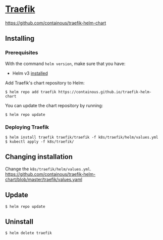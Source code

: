 # [Traefik](https://traefik.io/)

https://github.com/containous/traefik-helm-chart

## Installing

### Prerequisites

With the command `helm version`, make sure that you have:
- Helm v3 [installed](https://helm.sh/docs/using_helm/#installing-helm)

Add Traefik's chart repository to Helm:

```
$ helm repo add traefik https://containous.github.io/traefik-helm-chart
```

You can update the chart repository by running:

```
$ helm repo update
```

### Deploying Traefik

```
$ helm install traefik traefik/traefik -f k8s/traefik/helm/values.yml
$ kubectl apply -f k8s/traefik/
```

## Changing installation

Change the `k8s/traefik/helm/values.yml`.
https://github.com/containous/traefik-helm-chart/blob/master/traefik/values.yaml


## Update

```
$ helm repo update
```

## Uninstall

```
$ helm delete traefik
```
